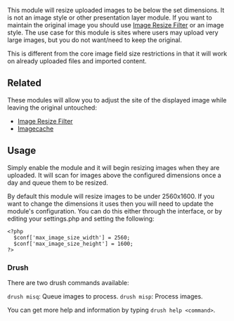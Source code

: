 This module will resize uploaded images to be below the set dimensions. It is
not an image style or other presentation layer module. If you want to maintain
the original image you should use
[Image Resize Filter](https://www.drupal.org/project/image_resize_filter) or an
image style. The use case for this module is sites where users may upload very
large images, but you do not want/need to keep the original.

This is different from the core image field size restrictions in that it will
work on already uploaded files and imported content.

## Related

These modules will allow you to adjust the site of the displayed image while
leaving the original untouched:

 * [Image Resize Filter](https://www.drupal.org/project/image_resize_filter)
 * [Imagecache](https://www.drupal.org/project/imagecache)

## Usage

Simply enable the module and it will begin resizing images when they are
uploaded. It will scan for images above the configured dimensions once a day and
queue them to be resized.

By default this module will resize images to be under 2560x1600. If you want to
change the dimensions it uses then you will need to update the module's
configuration. You can do this either through the interface, or by editing your
settings.php and setting the following:

```
<?php
  $conf['max_image_size_width'] = 2560;
  $conf['max_image_size_height'] = 1600;
?>
```

### Drush

There are two drush commands available:

`drush misq`: Queue images to process.
`drush misp`: Process images.

You can get more help and information by typing `drush help <command>`.
